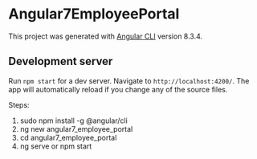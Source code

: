 # Angular7EmployeePortal

This project was generated with [Angular CLI](https://github.com/angular/angular-cli) version 8.3.4.

## Development server

Run `npm start` for a dev server. Navigate to `http://localhost:4200/`. The app will automatically reload if you change any of the source files.


Steps:
1) sudo npm install -g @angular/cli
2) ng new angular7_employee_portal
3) cd angular7_employee_portal
4) ng serve or npm start

